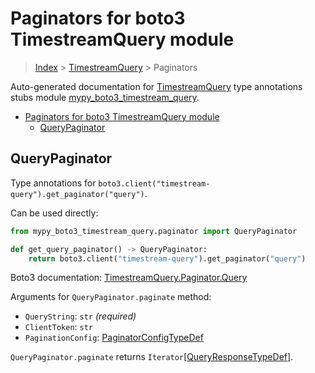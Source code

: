 # Paginators for boto3 TimestreamQuery module

> [Index](..) > [TimestreamQuery](.) > Paginators

Auto-generated documentation for
[TimestreamQuery](https://boto3.amazonaws.com/v1/documentation/api/latest/reference/services/timestream-query.html#TimestreamQuery)
type annotations stubs module
[mypy_boto3_timestream_query](https://pypi.org/project/mypy-boto3-timestream-query/).

- [Paginators for boto3 TimestreamQuery module](#paginators-for-boto3-timestreamquery-module)
  - [QueryPaginator](#querypaginator)

## QueryPaginator

Type annotations for `boto3.client("timestream-query").get_paginator("query")`.

Can be used directly:

```python
from mypy_boto3_timestream_query.paginator import QueryPaginator

def get_query_paginator() -> QueryPaginator:
    return boto3.client("timestream-query").get_paginator("query")
```

Boto3 documentation:
[TimestreamQuery.Paginator.Query](https://boto3.amazonaws.com/v1/documentation/api/latest/reference/services/timestream-query.html#TimestreamQuery.Paginator.Query)

Arguments for `QueryPaginator.paginate` method:

- `QueryString`: `str` *(required)*
- `ClientToken`: `str`
- `PaginationConfig`:
  [PaginatorConfigTypeDef](./type_defs.md#paginatorconfigtypedef)

`QueryPaginator.paginate` returns
`Iterator`\[[QueryResponseTypeDef](./type_defs.md#queryresponsetypedef)\].
